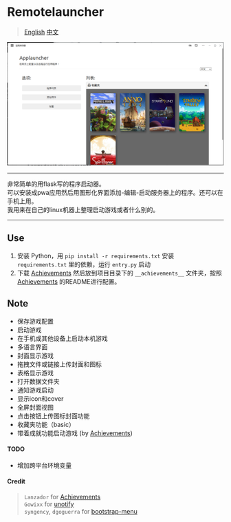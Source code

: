 # Remotelauncher
> [English](/blob/master/README.md) [中文](/blob/master/README_CN.md)

![screenshot](static/pic/screenshot.png) <hr>
非常简单的用flask写的程序启动器。<br>
可以安装成pwa应用然后用图形化界面添加-编辑-启动服务器上的程序。还可以在手机上用。<br>
我用来在自己的linux机器上整理启动游戏或者什么别的。<hr>

## Use
1. 安装 Python，用 `pip install -r requirements.txt` 安装 `requirements.txt` 里的依赖，运行 `entry.py` 启动
2. 下载 [Achievements](https://github.com/Lanzador/Achievements/releases) 然后放到项目目录下的 `__achievements__` 文件夹，按照 [Achievements](https://github.com/Lanzador/Achievements/releases) 的README进行配置。
## Note
- 保存游戏配置
- 启动游戏
- 在手机或其他设备上启动本机游戏
- 多语言界面
- 封面显示游戏
- 拖拽文件或链接上传封面和图标
- 表格显示游戏
- 打开数据文件夹
- 通知游戏启动
- 显示icon和cover
- 全屏封面视图
- 点击按钮上传图标封面功能
- 收藏夹功能（basic）
- 带着成就功能启动游戏 (by [Achievements](https://github.com/Lanzador/Achievements/releases))
#### TODO
- 增加跨平台环境变量

#### Credit
> `Lanzador` for [Achievements](https://github.com/Lanzador/Achievements/releases) \
> `Gowixx` for [unotify](https://github.com/Gowixx/unotify) \
> `syngency`, `dgoguerra` for [bootstrap-menu](https://github.com/syngency/bootstrap-menu)